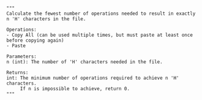     """
    Calculate the fewest number of operations needed to result in exactly n 'H' characters in the file.

    Operations:
    - Copy All (can be used multiple times, but must paste at least once before copying again)
    - Paste

    Parameters:
    n (int): The number of 'H' characters needed in the file.

    Returns:
    int: The minimum number of operations required to achieve n 'H' characters.
         If n is impossible to achieve, return 0.
    """
